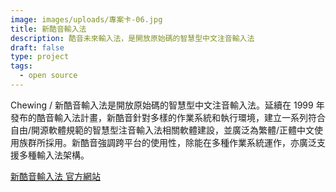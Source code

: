 ```yaml
---
image: images/uploads/專案卡-06.jpg
title: 新酷音輸入法
description: 酷音未來輸入法，是開放原始碼的智慧型中文注音輸入法
draft: false
type: project
tags:
  - open source
---
```

Chewing / 新酷音輸入法是開放原始碼的智慧型中文注音輸入法。延續在 1999 年發布的酷音輸入法計畫，新酷音針對多樣的作業系統和執行環境，建立一系列符合自由/開源軟體規範的智慧型注音輸入法相關軟體建設，並廣泛為繁體/正體中文使用族群所採用。新酷音強調跨平台的使用性，除能在多種作業系統運作，亦廣泛支援多種輸入法架構。

[](http://chewing.im/)[新酷音輸入法 官方網站](http://chewing.im/)